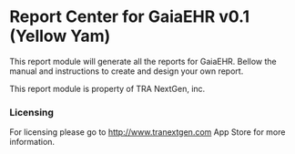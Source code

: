 # Report Center for GaiaEHR v0.1 (Yellow Yam) #

This report module will generate all the reports for GaiaEHR. Bellow the manual and instructions
to create and design your own report.

This report module is property of TRA NextGen, inc. 

### Licensing ###
For licensing please go to http://www.tranextgen.com App Store for more information.